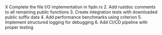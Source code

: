 
X Complete the file I/O implementation in fqdn.rs
2. Add rustdoc comments to all remaining public functions
3. Create integration tests with downloaded public suffix data
4. Add performance benchmarks using criterion
5. Implement structured logging for debugging
6. Add CI/CD pipeline with proper testing